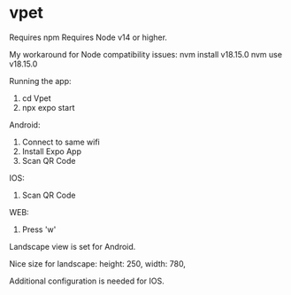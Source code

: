 # vpet

Requires npm
Requires Node v14 or higher.

My workaround for Node compatibility issues:
nvm install v18.15.0
nvm use v18.15.0

Running the app:

1. cd Vpet
2. npx expo start

Android:

1. Connect to same wifi
2. Install Expo App
3. Scan QR Code

IOS:

1. Scan QR Code

WEB:

1. Press 'w'

Landscape view is set for Android.

Nice size for landscape:
height: 250,
width: 780,

Additional configuration is needed for IOS.
